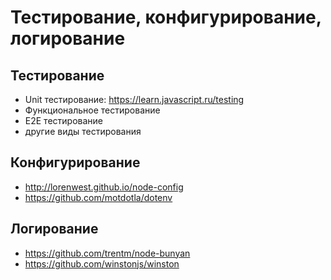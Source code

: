 # Тестирование, конфигурирование, логирование

## Тестирование

- Unit тестирование: https://learn.javascript.ru/testing
- Функциональное тестирование
- E2E тестирование
- другие виды тестирования

## Конфигурирование

- http://lorenwest.github.io/node-config
- https://github.com/motdotla/dotenv

## Логирование

- https://github.com/trentm/node-bunyan
- https://github.com/winstonjs/winston
